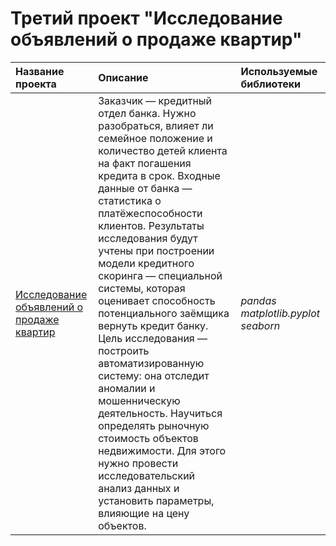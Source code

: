 # Третий проект "Исследование объявлений о продаже квартир"

| Название проекта | Описание | Используемые библиотеки | 
| :---------------------- | :---------------------- | :---------------------- |
| [Исследование объявлений о продаже квартир](real_estate_data.csv) |   Заказчик — кредитный отдел банка. Нужно разобраться, влияет ли семейное положение и количество детей клиента на факт погашения кредита в срок. Входные данные от банка — статистика о платёжеспособности клиентов. Результаты исследования будут учтены при построении модели кредитного скоринга — специальной системы, которая оценивает способность потенциального заёмщика вернуть кредит банку. Цель исследования — построить автоматизированную систему: она отследит аномалии и мошенническую деятельность. Научиться определять рыночную стоимость объектов недвижимости. Для этого нужно провести исследовательский анализ данных и установить параметры, влияющие на цену объектов.| *pandas* *matplotlib.pyplot* *seaborn*
